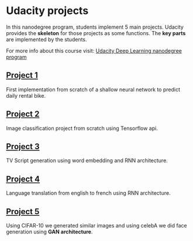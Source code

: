 # Udacity projects

In this nanodegree program, students implement 5 main projects. 
Udacity provides the **skeleton** for those projects as some functions. 
The **key parts** are implemented by the students.

For more info about this course visit: [Udacity Deep Learning nanodegree program](https://www.udacity.com/course/deep-learning-nanodegree--nd101)

## [Project 1](https://github.com/josecyn/dl/tree/master/Udacity/project1)

First implementation from scratch of a shallow neural network to predict daily rental bike.

## [Project 2](https://github.com/josecyn/dl/tree/master/Udacity/project2)

Image classification project from scratch using Tensorflow api. 

## [Project 3](https://github.com/josecyn/dl/tree/master/Udacity/project3)

TV Script generation using word embedding and RNN architecture.

## [Project 4](https://github.com/josecyn/dl/blob/master/Udacity/project4)

Language translation from english to french using RNN architecture. 

## [Project 5](https://github.com/josecyn/dl/blob/master/Udacity/project5)

Using CIFAR-10 we generated similar images and using celebA we did face generation using **GAN architecture**.